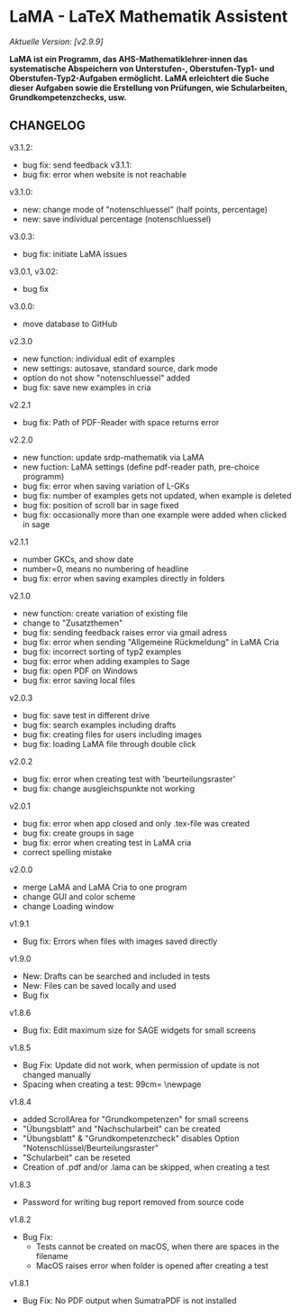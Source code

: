 # LaMA - LaTeX Mathematik Assistent
*Aktuelle Version: [v2.9.9]*

__LaMA ist ein Programm, das AHS-Mathematiklehrer·innen das systematische Abspeichern von Unterstufen-, Oberstufen-Typ1- und Oberstufen-Typ2-Aufgaben ermöglicht. LaMA erleichtert die Suche dieser Aufgaben sowie die Erstellung von Prüfungen, wie Schularbeiten, Grundkompetenzchecks, usw.__  

## CHANGELOG
v3.1.2:
- bug fix: send feedback
v3.1.1:
- bug fix: error when website is not reachable


v3.1.0:
- new: change mode of "notenschluessel" (half points, percentage)
- new: save individual percentage (notenschluessel)

v3.0.3:
- bug fix: initiate LaMA issues

v3.0.1, v3.02:
- bug fix

v3.0.0:
- move database to GitHub

v2.3.0
 - new function: individual edit of examples
 - new settings: autosave, standard source, dark mode
 - option do not show "notenschluessel" added
 - bug fix: save new examples in cria 

v2.2.1
 - bug fix: Path of PDF-Reader with space returns error

v2.2.0
 - new function: update srdp-mathematik via LaMA
 - new fuction: LaMA settings (define pdf-reader path, pre-choice programm)  
 - bug fix: error when saving variation of L-GKs
 - bug fix: number of examples gets not updated, when example is deleted
 - bug fix: position of scroll bar in sage fixed 
 - bug fix: occasionally more than one example were added when clicked in sage


v2.1.1
 - number GKCs, and show date
 - number=0, means no numbering of headline
 - bug fix: error when saving examples directly in folders

v2.1.0
 - new function: create variation of existing file
 - change to "Zusatzthemen"
 - bug fix: sending feedback raises error via gmail adress
 - bug fix: error when sending "Allgemeine Rückmeldung" in LaMA Cria
 - bug fix: incorrect sorting of typ2 examples
 - bug fix: error when adding examples to Sage
 - bug fix: open PDF on Windows
 - bug fix: error saving local files  

v2.0.3
 - bug fix: save test in different drive
 - bug fix: search examples including drafts
 - bug fix: creating files for users including images
 - bug fix: loading LaMA file through double click

v2.0.2
 - bug fix: error when creating test with 'beurteilungsraster'
 - bug fix: change ausgleichspunkte not working

v2.0.1
 - bug fix: error when app closed and only .tex-file was created
 - bug fix: create groups in sage
 - bug fix: error when creating test in LaMA cria 
 - correct spelling mistake

v2.0.0
 - merge LaMA and LaMA Cria to one program
 - change GUI and color scheme
 - change Loading window

v1.9.1
 - Bug fix: Errors when files with images saved directly 

v1.9.0
  - New: Drafts can be searched and included in tests
  - New: Files can be saved locally and used
  - Bug fix

v1.8.6
  - Bug fix: Edit maximum size for SAGE widgets for small screens

v1.8.5
  - Bug Fix: Update did not work, when permission of update is not changed manually
  - Spacing when creating a test: 99cm= \newpage  


v1.8.4
  - added ScrollArea for "Grundkompetenzen" for small screens
  - "Übungsblatt" and "Nachschularbeit" can be created
  - "Übungsblatt" & "Grundkompetenzcheck" disables Option "Notenschlüssel/Beurteilungsraster"
  - "Schularbeit" can be reseted
  - Creation of .pdf and/or .lama can be skipped, when creating a test


v1.8.3
  - Password for writing bug report removed from source code

v1.8.2
- Bug Fix:
  - Tests cannot be created on macOS, when there are spaces in the filename
  - MacOS raises error when folder is opened after creating a test

v1.8.1
- Bug Fix: No PDF output when SumatraPDF is not installed


